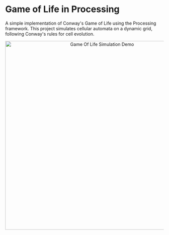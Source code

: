 # Game of Life in Processing

A simple implementation of Conway's Game of Life using the Processing framework. This project simulates cellular automata on a dynamic grid, following Conway's rules for cell evolution.
<div align="center">
  <img src="game_of_life.gif" alt="Game Of Life Simulation Demo" width="600"/>
</div>
